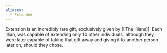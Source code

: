 ```yaml
---
aliases:
  - Extended
---
```

Extension is an incredibly rare gift, exclusively given by [[The Illians]]. Each Illian, was capable of extending only 10 other individuals, although they were later capable of taking that gift away and giving it to another person later on, should they chose.
